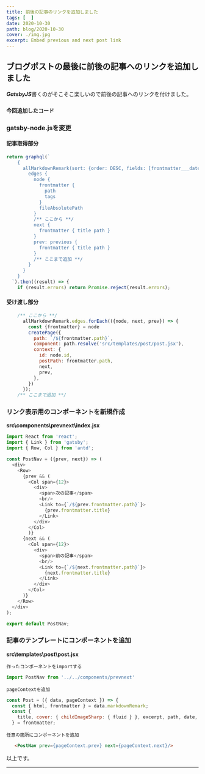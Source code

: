 ```yaml
---
title: 前後の記事のリンクを追加しました
tags: [  ]
date: 2020-10-30
path: blog/2020-10-30
cover: ./img.jpg
excerpt: Embed previous and next post link
---
```


## ブログポストの最後に前後の記事へのリンクを追加しました

***GatsbyJS***書くのがそこそこ楽しいので前後の記事へのリンクを付けました。

### ``今回追加したコード``

### **gatsby-node.js**を変更

#### 記事取得部分
```javascript
return graphql(`
    {
      allMarkdownRemark(sort: {order: DESC, fields: [frontmatter___date]}) {
        edges {
          node {
            frontmatter {
              path
              tags
            }
            fileAbsolutePath
          }
          /** ここから **/
          next {
            frontmatter { title path }
          }
          prev: previous {
            frontmatter { title path }
          }
          /** ここまで追加 **/
        }
      }
    }    
  `).then((result) => {
    if (result.errors) return Promise.reject(result.errors);
```
#### 受け渡し部分
```javascript
    /** ここから **/
      allMarkdownRemark.edges.forEach(({node, next, prev}) => {
        const {frontmatter} = node
        createPage({
          path: `/${frontmatter.path}`,
          component: path.resolve('src/templates/post/post.jsx'),
          context: {
            id: node.id,
            postPath: frontmatter.path,
            next,
            prev,
          },
        })
      });
    /** ここまで追加 **/
```
### リンク表示用のコンポーネントを新規作成
**src\components\prevnext\index.jsx**

```javascript
import React from 'react';
import { Link } from 'gatsby';
import { Row, Col } from 'antd';

const PostNav = ({prev, next}) => (
  <div>
    <Row>
      {prev && (
        <Col span={12}>
          <div>
            <span>次の記事</span>
            <br/>
            <Link to={`/${prev.frontmatter.path}`}>
              {prev.frontmatter.title}
            </Link>
          </div>
        </Col>
        )}
      {next && (
        <Col span={12}>
          <div>
            <span>前の記事</span>
            <br/>
            <Link to={`/${next.frontmatter.path}`}>
              {next.frontmatter.title}
            </Link>
          </div>
        </Col>
      )}
    </Row>
  </div>
);

export default PostNav;
```

### 記事のテンプレートにコンポーネントを追加
**src\templates\post\post.jsx**

`作ったコンポーネントをimportする`
```javascript
import PostNav from '../../components/prevnext'
```
`pageContextを追加`

```javascript
const Post = ({ data, pageContext }) => {
  const { html, frontmatter } = data.markdownRemark;
  const {
    title, cover: { childImageSharp: { fluid } }, excerpt, path, date,
  } = frontmatter;
```

`任意の箇所にコンポーネントを追加`
```html
   <PostNav prev={pageContext.prev} next={pageContext.next}/>
```

以上です。

---